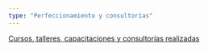 ```yaml
---
type: "Perfeccionamiento y consultorías"
---
```


[Cursos, talleres, capacitaciones y consultorías realizadas](perfeccionamiento/)
